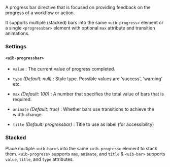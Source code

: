 A progress bar directive that is focused on providing feedback on the progress of a workflow or action.

It supports multiple (stacked) bars into the same `<uib-progress>` element or a single `<progressbar>` element with optional `max` attribute and transition animations.

### Settings ###

#### `<uib-progressbar>` ####

 * `value` <i class="glyphicon glyphicon-eye-open"></i>
 	:
 	The current value of progress completed.

 * `type`
 	_(Default: null)_ :
 	Style type. Possible values are 'success', 'warning' etc.

 * `max`
 	_(Default: 100)_ :
 	A number that specifies the total value of bars that is required.

 * `animate`
 	_(Default: true)_ :
 	Whether bars use transitions to achieve the width change.

 * `title`
  _(Default: progressbar)_ :
  Title to use as label (for accessibility)

### Stacked ###

Place multiple `<uib-bar>`s into the same `<uib-progress>` element to stack them.
`<uib-progress>` supports `max`, `animate`, and `title` &  `<uib-bar>` supports  `value`, `title`, and `type` attributes.
